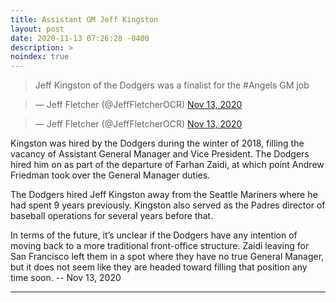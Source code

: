 ```yaml
---
title: Assistant GM Jeff Kingston
layout: post
date: 2020-11-13 07:26:28 -0400
description: >
noindex: true
---
```


> Jeff Kingston of the Dodgers was a finalist for the #Angels GM job

<script async src="//platform.twitter.com/widgets.js" charset="utf-8"></script>
<blockquote class="twitter-tweet" data-lang="en">
  &mdash; Jeff Fletcher (@JeffFletcherOCR)
  <a href="https://twitter.com/JeffFletcherOCR/status/1326985534204309504">Nov 13, 2020</a>
</blockquote>

<script async src="//platform.twitter.com/widgets.js" charset="utf-8"></script>
<blockquote class="twitter-tweet" data-lang="en">
  &mdash; Jeff Fletcher (@JeffFletcherOCR)
  <a href="https://twitter.com/JeffFletcherOCR/status/1326982253453266945">Nov 13, 2020</a>
</blockquote>

Kingston was hired by the Dodgers during the winter of 2018, filling the vacancy of Assistant General Manager and Vice President. The Dodgers hired him on as part of the departure of Farhan Zaidi, at which point Andrew Friedman took over the General Manager duties.

The Dodgers hired Jeff Kingston away from the Seattle Mariners where he had spent 9 years previously. Kingston also served as the Padres director of baseball operations for several years before that.

In terms of the future, it’s unclear if the Dodgers have any intention of moving back to a more traditional front-office structure. Zaidi leaving for San Francisco left them in a spot where they have no true General Manager, but it does not seem like they are headed toward filling that position any time soon.
 -- Nov 13, 2020

---
